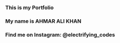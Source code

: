 ### This is my Portfolio

### My name is AHMAR ALI KHAN

### Find me on Instagram: @electrifying_codes
